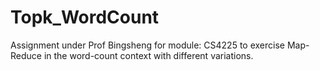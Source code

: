 # Topk_WordCount

Assignment under Prof Bingsheng for module: CS4225 to exercise Map-Reduce in the word-count context with different variations.
